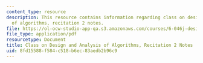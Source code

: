 ```yaml
---
content_type: resource
description: This resource contains information regarding class on design and analysis
  of algorithms, recitation 2 notes.
file: https://ol-ocw-studio-app-qa.s3.amazonaws.com/courses/6-046j-design-and-analysis-of-algorithms-spring-2015/8fd15588f584c518b6ec83aedb2b96c9_MIT6_046JS15_Recitation2.pdf
file_type: application/pdf
resourcetype: Document
title: Class on Design and Analysis of Algorithms, Recitation 2 Notes
uid: 8fd15588-f584-c518-b6ec-83aedb2b96c9
---
```

